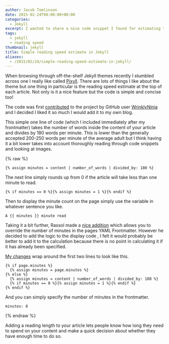 ```yaml
---
author: Jacob Tomlinson
date: 2015-02-24T00:00:00+00:00
categories:
  - Jekyll
excerpt: I wanted to share a nice code snippet I found for estimating the reading speed of an article in jekyll.
tags:
  - jekyll
  - reading speed
thumbnail: jekyll
title: Simple reading speed estimate in Jekyll
aliases:
  - /2015/02/24/simple-reading-speed-estimate-in-jekyll/
---
```



When browsing through off-the-shelf Jekyll themes recently I stumbled across
one I really like called [Pixyll][1]. There are lots of things I like
about the theme but one thing in particular is the reading speed estimate
at the top of each article. Not only is it a nice feature but the code is simple and
concise too!

The code was first [contributed][4] to the project by GitHub user [WrinklyNinja][2] and I decided I
liked it so much I would add it to my own blog.

This simple one line of code (which I included immediately after my frontmatter)
takes the number of words inside the content of
your article and divides by 180 words per minute. This is lower than the
generally accepted 200-250 words per minute of the average adult but I think
having it a bit lower takes into account thoroughly reading through code snippets
and looking at images.

{% raw %}
```
{% assign minutes = content | number_of_words | divided_by: 180 %}
```

The next line simply rounds up from 0 if the article will take less than one minute
to read.

```
{% if minutes == 0 %}{% assign minutes = 1 %}{% endif %}
```

Then to display the minute count on the page simply use the variable in whatever
sentence you like.

```
A {{ minutes }} minute read
```

Taking it a bit further, Rassol made a [nice addition][6] which allows you to override the number
of minutes in the pages YAML Frontmatter. However he decided to add the logic
to the display code , I felt it would probably be better to add it to the calculation
because there is no point in calculating it if it has already been specified.

[My changes][5] wrap around the first two lines to look like this.

```
{% if page.minutes %}
  {% assign minutes = page.minutes %}
{% else %}
  {% assign minutes = content | number_of_words | divided_by: 180 %}
  {% if minutes == 0 %}{% assign minutes = 1 %}{% endif %}
{% endif %}
```

And you can simply specify the number of minutes in the frontmatter.

```
minutes: 8
```
{% endraw %}

Adding a reading length to your article lets people know how long
they need to spend on your content and make a quick decision about whether
they have enough time to do so.


[1]: https://github.com/johnotander/pixyll
[2]: https://github.com/WrinklyNinja
[4]: https://github.com/johnotander/pixyll/commit/0979ada039a7a36b3383c0739b1e7d7edb1f34f9
[5]: https://github.com/johnotander/pixyll/commit/0742c98c9e379de607ff840595ceb29583e139a7
[6]: https://github.com/johnotander/pixyll/commit/16fc4ea2c83eadd40781f914f8654567926e6b7e

